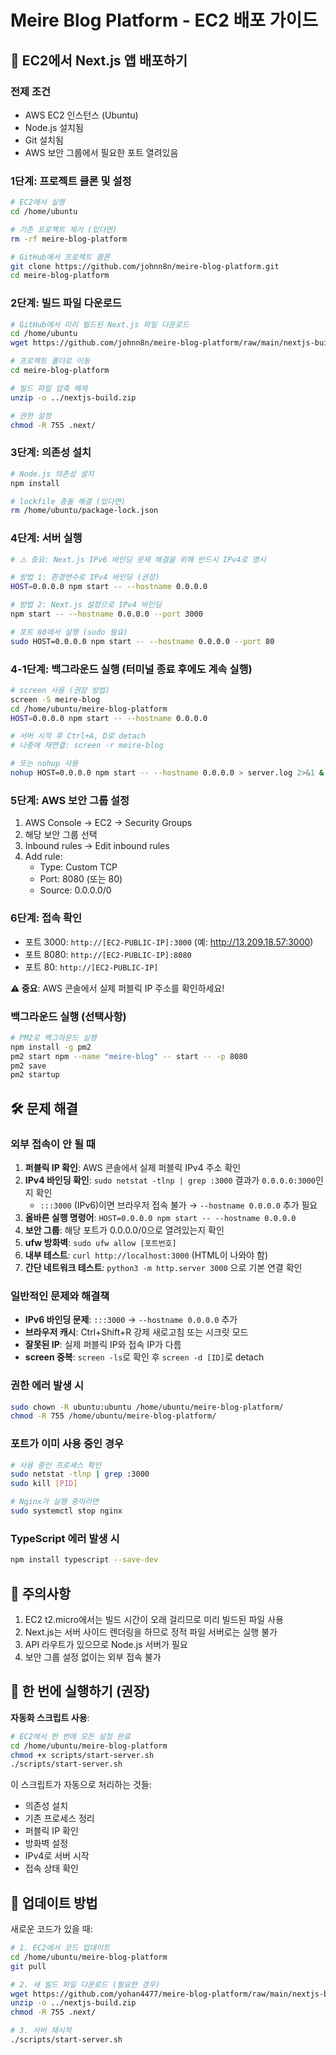 # Meire Blog Platform - EC2 배포 가이드

## 🚀 EC2에서 Next.js 앱 배포하기

### 전제 조건
- AWS EC2 인스턴스 (Ubuntu)
- Node.js 설치됨
- Git 설치됨
- AWS 보안 그룹에서 필요한 포트 열려있음

### 1단계: 프로젝트 클론 및 설정

```bash
# EC2에서 실행
cd /home/ubuntu

# 기존 프로젝트 제거 (있다면)
rm -rf meire-blog-platform

# GitHub에서 프로젝트 클론
git clone https://github.com/johnn8n/meire-blog-platform.git
cd meire-blog-platform
```

### 2단계: 빌드 파일 다운로드

```bash
# GitHub에서 미리 빌드된 Next.js 파일 다운로드
cd /home/ubuntu
wget https://github.com/johnn8n/meire-blog-platform/raw/main/nextjs-build.zip

# 프로젝트 폴더로 이동
cd meire-blog-platform

# 빌드 파일 압축 해제
unzip -o ../nextjs-build.zip

# 권한 설정
chmod -R 755 .next/
```

### 3단계: 의존성 설치

```bash
# Node.js 의존성 설치
npm install

# lockfile 충돌 해결 (있다면)
rm /home/ubuntu/package-lock.json
```

### 4단계: 서버 실행

```bash
# ⚠️ 중요: Next.js IPv6 바인딩 문제 해결을 위해 반드시 IPv4로 명시

# 방법 1: 환경변수로 IPv4 바인딩 (권장)
HOST=0.0.0.0 npm start -- --hostname 0.0.0.0

# 방법 2: Next.js 설정으로 IPv4 바인딩
npm start -- --hostname 0.0.0.0 --port 3000

# 포트 80에서 실행 (sudo 필요)
sudo HOST=0.0.0.0 npm start -- --hostname 0.0.0.0 --port 80
```

### 4-1단계: 백그라운드 실행 (터미널 종료 후에도 계속 실행)

```bash
# screen 사용 (권장 방법)
screen -S meire-blog
cd /home/ubuntu/meire-blog-platform
HOST=0.0.0.0 npm start -- --hostname 0.0.0.0

# 서버 시작 후 Ctrl+A, D로 detach
# 나중에 재연결: screen -r meire-blog

# 또는 nohup 사용
nohup HOST=0.0.0.0 npm start -- --hostname 0.0.0.0 > server.log 2>&1 &
```

### 5단계: AWS 보안 그룹 설정

1. AWS Console → EC2 → Security Groups
2. 해당 보안 그룹 선택
3. Inbound rules → Edit inbound rules
4. Add rule:
   - Type: Custom TCP
   - Port: 8080 (또는 80)
   - Source: 0.0.0.0/0

### 6단계: 접속 확인

- 포트 3000: `http://[EC2-PUBLIC-IP]:3000` (예: http://13.209.18.57:3000)
- 포트 8080: `http://[EC2-PUBLIC-IP]:8080`
- 포트 80: `http://[EC2-PUBLIC-IP]`

**⚠️ 중요**: AWS 콘솔에서 실제 퍼블릭 IP 주소를 확인하세요!

### 백그라운드 실행 (선택사항)

```bash
# PM2로 백그라운드 실행
npm install -g pm2
pm2 start npm --name "meire-blog" -- start -- -p 8080
pm2 save
pm2 startup
```

## 🛠️ 문제 해결

### 외부 접속이 안 될 때
1. **퍼블릭 IP 확인**: AWS 콘솔에서 실제 퍼블릭 IPv4 주소 확인
2. **IPv4 바인딩 확인**: `sudo netstat -tlnp | grep :3000` 결과가 `0.0.0.0:3000`인지 확인
   - `:::3000` (IPv6)이면 브라우저 접속 불가 → `--hostname 0.0.0.0` 추가 필요
3. **올바른 실행 명령어**: `HOST=0.0.0.0 npm start -- --hostname 0.0.0.0`
4. **보안 그룹**: 해당 포트가 0.0.0.0/0으로 열려있는지 확인
5. **ufw 방화벽**: `sudo ufw allow [포트번호]`
6. **내부 테스트**: `curl http://localhost:3000` (HTML이 나와야 함)
7. **간단 네트워크 테스트**: `python3 -m http.server 3000` 으로 기본 연결 확인

### 일반적인 문제와 해결책
- **IPv6 바인딩 문제**: `:::3000` → `--hostname 0.0.0.0` 추가
- **브라우저 캐시**: Ctrl+Shift+R 강제 새로고침 또는 시크릿 모드
- **잘못된 IP**: 실제 퍼블릭 IP와 접속 IP가 다름
- **screen 중복**: `screen -ls`로 확인 후 `screen -d [ID]`로 detach

### 권한 에러 발생 시
```bash
sudo chown -R ubuntu:ubuntu /home/ubuntu/meire-blog-platform/
chmod -R 755 /home/ubuntu/meire-blog-platform/
```

### 포트가 이미 사용 중인 경우
```bash
# 사용 중인 프로세스 확인
sudo netstat -tlnp | grep :3000
sudo kill [PID]

# Nginx가 실행 중이라면
sudo systemctl stop nginx
```

### TypeScript 에러 발생 시
```bash
npm install typescript --save-dev
```

## 📝 주의사항

1. EC2 t2.micro에서는 빌드 시간이 오래 걸리므로 미리 빌드된 파일 사용
2. Next.js는 서버 사이드 렌더링을 하므로 정적 파일 서버로는 실행 불가
3. API 라우트가 있으므로 Node.js 서버가 필요
4. 보안 그룹 설정 없이는 외부 접속 불가

## 🚀 한 번에 실행하기 (권장)

**자동화 스크립트 사용**:
```bash
# EC2에서 한 번에 모든 설정 완료
cd /home/ubuntu/meire-blog-platform
chmod +x scripts/start-server.sh
./scripts/start-server.sh
```

이 스크립트가 자동으로 처리하는 것들:
- 의존성 설치
- 기존 프로세스 정리  
- 퍼블릭 IP 확인
- 방화벽 설정
- IPv4로 서버 시작
- 접속 상태 확인

## 🔄 업데이트 방법

새로운 코드가 있을 때:

```bash
# 1. EC2에서 코드 업데이트
cd /home/ubuntu/meire-blog-platform
git pull

# 2. 새 빌드 파일 다운로드 (필요한 경우)
wget https://github.com/yohan4477/meire-blog-platform/raw/main/nextjs-build.zip -O ../nextjs-build.zip
unzip -o ../nextjs-build.zip
chmod -R 755 .next/

# 3. 서버 재시작
./scripts/start-server.sh
```